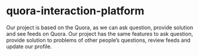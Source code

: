 # quora-interaction-platform
Our project is based on the Quora, as we can ask question, provide solution and see feeds on Quora. Our project has the same features to ask question, provide solution to problems of other people’s questions, review feeds and update our profile.

